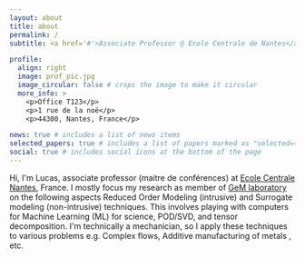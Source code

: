 ```yaml
---
layout: about
title: about
permalink: /
subtitle: <a href='#'>Associate Professor @ Ecole Centrale de Nantes</a>.

profile:
  align: right
  image: prof_pic.jpg
  image_circular: false # crops the image to make it circular
  more_info: >
    <p>Office T123</p>
    <p>1 rue de la noë</p>
    <p>44300, Nantes, France</p>

news: true # includes a list of news items
selected_papers: true # includes a list of papers marked as "selected={true}"
social: true # includes social icons at the bottom of the page
---
```


  Hi, I'm Lucas, associate professor (maitre de conférences) at [Ecole Centrale Nantes](https://www.ec-nantes.fr/english-version?l=1), France. I mostly focus my research as member of [GeM laboratory](https://gem.ec-nantes.fr/en/gem-institute-2/) on the following aspects Reduced Order Modeling (intrusive) and Surrogate modeling (non-intrusive) techniques. This involves playing with computers for Machine Learning (ML) for science, POD/SVD, and tensor decomposition. I'm technically a mechanician, so I apply these techniques to various problems e.g. Complex flows, Additive manufacturing of metals , etc.